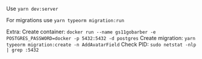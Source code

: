Use ```yarn dev:server```



For migrations use ```yarn typeorm migration:run```


Extra:
Create container: ```docker run --name gs11gobarber -e POSTGRES_PASSWORD=docker -p 5432:5432 -d postgres```
Create migration: ```yarn typeorm migration:create -n AddAvatarField```
Check PID: ```sudo netstat -nlp | grep :5432```
